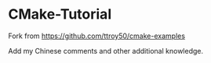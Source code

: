 # CMake-Tutorial

Fork from https://github.com/ttroy50/cmake-examples

Add my Chinese comments and other additional knowledge.